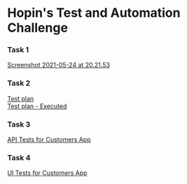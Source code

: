 # Hopin's Test and Automation Challenge

### Task 1
[Screenshot 2021-05-24 at 20.21.53](Screenshot%202021-05-24%20at%2020.21.53.png)

### Task 2
[Test plan](https://github.com/lkosiorowski/test-challenge/blob/master/Customers%20App%20-%20Test%20Plan.md) <br>
[Test plan - Executed](https://github.com/lkosiorowski/test-challenge/blob/master/Customers%20App%20-%20Test%20Plan%20Executed_25052021.md)
### Task 3
[API Tests for Customers App](/api-tests)
### Task 4
[UI Tests for Customers App](/ui-tests)